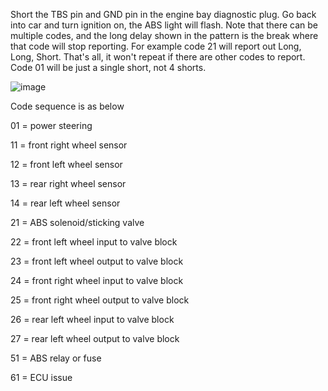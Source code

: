 Short the TBS pin and GND pin in the engine bay diagnostic plug. Go back into car and turn ignition on, the ABS light will flash.  Note that there can be multiple codes, and the long delay shown in the pattern is the break where that code will stop reporting.  For example code 21 will report out Long, Long, Short.  That's all, it won't repeat if there are other codes to report. Code 01 will be just a single short, not 4 shorts.  

![image](https://github.com/drbluetongue/eunoscosmo/assets/12694883/2db04820-ddec-4c81-bc49-c8a25ce91ad3)

Code sequence is as below

01 = power steering

11 = front right wheel sensor

12 = front left wheel sensor

13 = rear right wheel sensor

14 = rear left wheel sensor

21 = ABS solenoid/sticking valve

22 = front left wheel input to valve block

23 = front left wheel output to valve block

24 = front right wheel input to valve block

25 = front right wheel output to valve block

26 = rear left wheel input to valve block

27 = rear left wheel output to valve block

51 = ABS relay or fuse

61 = ECU issue
